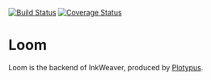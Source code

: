 [![Build Status](https://travis-ci.org/Plotypus/loom.svg?branch=feature-171)](https://travis-ci.org/Plotypus/loom)
[![Coverage Status](https://coveralls.io/repos/github/Plotypus/loom/badge.svg?branch=feature-171)](https://coveralls.io/github/Plotypus/loom?branch=feature-171)

# Loom

Loom is the backend of InkWeaver, produced by [Plotypus](plotypus.github.io).

